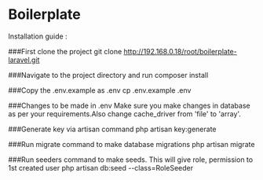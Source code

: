 # Boilerplate

Installation guide :

###First clone the project
	git clone http://192.168.0.18/root/boilerplate-laravel.git

###Navigate to the project directory and run
	composer install
	
###Copy the .env.example as .env
	cp .env.example .env
	
###Changes to be made in .env
	Make sure you make changes in database as per your requirements.Also change cache_driver from 'file' to 'array'.

###Generate key via artisan command
	php artisan key:generate
	
###Run migrate command to make database migrations
	php artisan migrate
	
###Run seeders command to make seeds. This will give role, permission to 1st created user 
	php artisan db:seed --class=RoleSeeder
